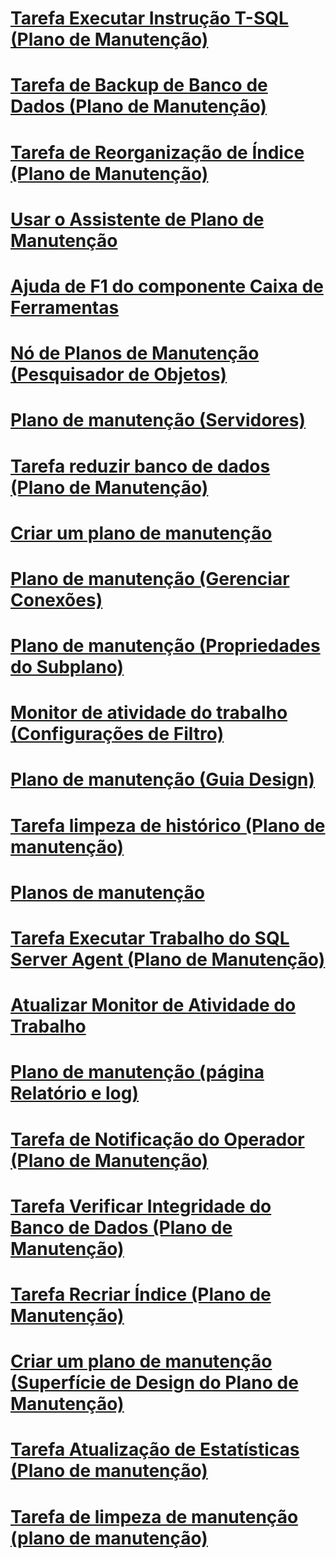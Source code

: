 # [Tarefa Executar Instrução T-SQL (Plano de Manutenção)](execute-t-sql-statement-task-maintenance-plan.md)
# [Tarefa de Backup de Banco de Dados (Plano de Manutenção)](back-up-database-task-maintenance-plan.md)
# [Tarefa de Reorganização de Índice (Plano de Manutenção)](reorganize-index-task-maintenance-plan.md)
# [Usar o Assistente de Plano de Manutenção](use-the-maintenance-plan-wizard.md)
# [Ajuda de F1 do componente Caixa de Ferramentas](toolbox-component-f1-help.md)
# [Nó de Planos de Manutenção (Pesquisador de Objetos)](maintenance-plans-node-object-explorer.md)
# [Plano de manutenção (Servidores)](maintenance-plan-servers.md)
# [Tarefa reduzir banco de dados (Plano de Manutenção)](shrink-database-task-maintenance-plan.md)
# [Criar um plano de manutenção](create-a-maintenance-plan.md)
# [Plano de manutenção (Gerenciar Conexões)](maintenance-plan-manage-connections.md)
# [Plano de manutenção (Propriedades do Subplano)](maintenance-plan-subplan-properties.md)
# [Monitor de atividade do trabalho (Configurações de Filtro)](job-activity-monitor-filter-settings.md)
# [Plano de manutenção (Guia Design)](maintenance-plan-design-tab.md)
# [Tarefa limpeza de histórico (Plano de manutenção)](history-cleanup-task-maintenance-plan.md)
# [Planos de manutenção](maintenance-plans.md)
# [Tarefa Executar Trabalho do SQL Server Agent (Plano de Manutenção)](execute-sql-server-agent-job-task-maintenance-plan.md)
# [Atualizar Monitor de Atividade do Trabalho](job-activity-monitor-refresh.md)
# [Plano de manutenção (página Relatório e log)](maintenance-plan-reporting-and-logging-page.md)
# [Tarefa de Notificação do Operador (Plano de Manutenção)](notify-operator-task-maintenance-plan.md)
# [Tarefa Verificar Integridade do Banco de Dados (Plano de Manutenção)](check-database-integrity-task-maintenance-plan.md)
# [Tarefa Recriar Índice (Plano de Manutenção)](rebuild-index-task-maintenance-plan.md)
# [Criar um plano de manutenção (Superfície de Design do Plano de Manutenção)](create-a-maintenance-plan-maintenance-plan-design-surface.md)
# [Tarefa Atualização de Estatísticas (Plano de manutenção)](update-statistics-task-maintenance-plan.md)
# [Tarefa de limpeza de manutenção (plano de manutenção)](maintenance-cleanup-task-maintenance-plan.md)
